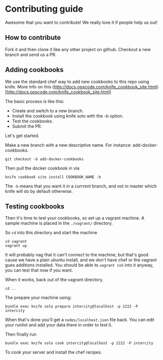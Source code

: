 # Contributing guide

Awesome that you want to contribute! We really love it if people help us out!

## How to contribute

Fork it and then clone it like any other project on github. Checkout a new branch and
send us a PR.

## Adding cookbooks

We use the standard chef way to add new cookbooks to this repo using knife. More
info on this (http://docs.opscode.com/knife_cookbook_site.html)[http://docs.opscode.com/knife_cookbook_site.html]

The basic process is like this:

- Create and switch to a new branch.
- Install the cookbook using knife solo with the -b option.
- Test the cookbooks.
- Submit the PR.

Let's get started.

Make a new branch with a new descriptive name. For instance: add-docker-cookbooks.

```
git checkout -b add-docker-cookbooks
```

Then pull the docker cookbook in via 

```
knife cookbook site install COOKBOOK_NAME -b
```

The `-b` means that you want it in a currrent branch, and not in master which knife will do
by default otherwise.

## Testing cookbooks

Then it's time to test your cookbooks, so set up a vagrant machine. 
A sample machine is placed in the `./vagrant/` directory.

So `cd` into this directory and start the machine

```
cd vagrant
vagrant up
```

It will probably nag that it can't connect to the machine, but that's good cause we have a plain ubuntu install, and we don't have
chef or the vagrant gues additions installed. You should be able to ``vagrant ssh`` into it anyway, you can test that now if you want.

When it works, back out of the vagrant directory.

```
cd ..
```

The prepare your machine using:

```
bundle exec knife solo prepare intercity@localhost -p 2222 -P intercity
```

When that's done you'll get a `nodes/localhost.json` file back. You can edit your runlist and add your data there in order to test it. 

Then finally run 

``
bundle exec knife solo cook intercity@localhost -p 2222 -P intercity
``

To cook your server and install the chef recipes.